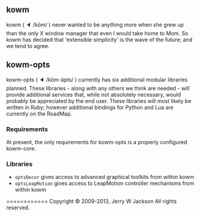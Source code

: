 ## kowm
kowm ( :speaker: /kōm/ ) never wanted to be anything more when she grew up than the 
only X window manager that even I would take home to Mom. So kowm has decided 
that 'extensible simplicity' is the wave of the future; and we tend to agree.

## kowm-opts
kowm-opts ( :speaker: /kōm-äpts/ ) currently has six additional modular libraries planned. 
These libraries - along with any others we think are needed - will provide 
additional services that, while not absolutely necessary, would probably be 
appreciated by the end user. These libraries will most likely be written in 
Ruby; however additional bindings for Python and Lua are currently on the 
RoadMap.


### Requirements
At present, the only requirements for kowm-opts is a properly configured kowm-core.


### Libraries

-   `optsDecor` gives access to advanced graphical toolkits from within kowm
-   `optsLeapMotion` gives access to LeapMotion controller mechanisms from within kowm

============
Copyright :copyright: 2009-2013, Jerry W Jackson
All rights reserved.
